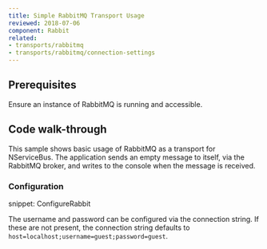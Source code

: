 ```yaml
---
title: Simple RabbitMQ Transport Usage
reviewed: 2018-07-06
component: Rabbit
related:
- transports/rabbitmq
- transports/rabbitmq/connection-settings
---
```



## Prerequisites

Ensure an instance of RabbitMQ is running and accessible.


## Code walk-through

This sample shows basic usage of RabbitMQ as a transport for NServiceBus. The application sends an empty message to itself, via the RabbitMQ broker, and writes to the console when the message is received.


### Configuration

snippet: ConfigureRabbit

The username and password can be configured via the connection string. If these are not present, the connection string defaults to `host=localhost;username=guest;password=guest`.
